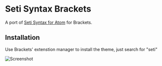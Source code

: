 # Seti Syntax Brackets

A port of [Seti Syntax for Atom](https://atom.io/themes/seti-syntax) for Brackets.

## Installation
Use Brackets' extenstion manager to install the theme, just search for "seti"

![Screenshot](https://github.com/kmelkon/seti-syntax-brackets/raw/master/screenshot.png)
